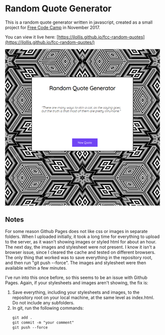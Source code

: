Random Quote Generator
===============

This is a random quote generator written in javascript, created as a small project for [Free Code Camp](https://www.freecodecamp.org/) in November 2017. 

You can view it live here: [https://jlollis.github.io/fcc-random-quotes](https://jlollis.github.io/fcc-random-quotes/)


![screenshot](https://github.com/jlollis/fcc-random-quotes/blob/master/screenshot.png)

Notes
-----------
For some reason Github Pages does not like css or images in separate folders. When I uploaded initially, it took a 
long time for everything to upload to the server, as it wasn't showing images or styled html for about an hour. The next day,
the images and stylesheet were not present. I know it isn't a browser issue, since I cleared the cache and tested on different 
browsers. The only thing that worked was to save everything in the repository root, and then run "git push --force". The images 
and stylesheet were then available within a few minutes. 

I've run into this once before, so this seems to be an issue with Github Pages. Again, if your stylesheets and images aren't showing,
the fix is:
1. Save everything, including your stylesheets and images, to the repository root on your local machine, at the same level as 
   index.html. Do not include any subfolders.
2. In git, run the following commands:
    ```
    git add .
    git commit -m "your comment"
    git push --force
    ```

